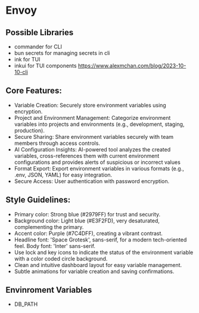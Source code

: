 # Envoy

## Possible Libraries
- commander for CLI
- bun secrets for managing secrets in cli
- ink for TUI
- inkui for TUI components
https://www.alexmchan.com/blog/2023-10-10-cli

## Core Features:

- Variable Creation: Securely store environment variables using encryption.
- Project and Environment Management: Categorize environment variables into projects and environments (e.g., development, staging, production).
- Secure Sharing: Share environment variables securely with team members through access controls.
- AI Configuration Insights: AI-powered tool analyzes the created variables, cross-references them with current environment configurations and provides alerts of suspicious or incorrect values
- Format Export: Export environment variables in various formats (e.g., .env, JSON, YAML) for easy integration.
- Secure Access: User authentication with password encryption.

## Style Guidelines:

- Primary color: Strong blue (#2979FF) for trust and security.
- Background color: Light blue (#E3F2FD), very desaturated, complementing the primary.
- Accent color: Purple (#7C4DFF), creating a vibrant contrast.
- Headline font: 'Space Grotesk', sans-serif, for a modern tech-oriented feel. Body font: 'Inter' sans-serif.
- Use lock and key icons to indicate the status of the environment variable with a color coded circle background.
- Clean and intuitive dashboard layout for easy variable management.
- Subtle animations for variable creation and saving confirmations.

## Envinroment Variables
- DB_PATH
